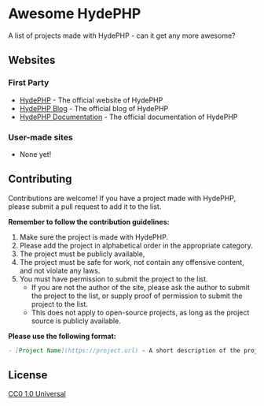 # Awesome HydePHP

A list of projects made with HydePHP - can it get any more awesome?

## Websites

<!-- As this list grows, we may want to add categories to it. -->

### First Party

- [HydePHP](https://hydephp.com) - The official website of HydePHP
- [HydePHP Blog](https://hydephp.com/posts) - The official blog of HydePHP
- [HydePHP Documentation](https://hydephp.com/docs) - The official documentation of HydePHP

### User-made sites

- None yet!

## Contributing

Contributions are welcome! If you have a project made with HydePHP, please submit a pull request to add it to the list.

**Remember to follow the contribution guidelines:**

1. Make sure the project is made with HydePHP.
2. Please add the project in alphabetical order in the appropriate category.
3. The project must be publicly available,
4. The project must be safe for work, not contain any offensive content, and not violate any laws.
5. You must have permission to submit the project to the list.
   - If you are not the author of the site, please ask the author to submit the project to the list, or supply proof of permission to submit the project to the list. 
   - This does not apply to open-source projects, as long as the project source is publicly available.

**Please use the following format:**

```markdown
- [Project Name](https://project.url) - A short description of the project.
```

## License

[CC0 1.0 Universal](https://creativecommons.org/publicdomain/zero/1.0/)
